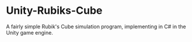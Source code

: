 # Unity-Rubiks-Cube
A fairly simple Rubik's Cube simulation program, implementing in C# in the Unity game engine.
